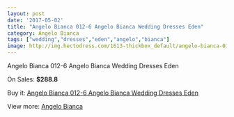 ```yaml
---
layout: post
date: '2017-05-02'
title: "Angelo Bianca 012-6 Angelo Bianca Wedding Dresses Eden"
category: Angelo Bianca
tags: ["wedding","dresses","eden","angelo","bianca"]
image: http://img.hectodress.com/1613-thickbox_default/angelo-bianca-012-6-angelo-bianca-wedding-dresses-eden.jpg
---
```

Angelo Bianca 012-6 Angelo Bianca Wedding Dresses Eden

On Sales: **$288.8**
<a href="https://www.hectodress.com/angelo-bianca/988-angelo-bianca-012-6-angelo-bianca-wedding-dresses-eden.html"><amp-img layout="responsive" width="600" height="600" src="//img.hectodress.com/1613-thickbox_default/angelo-bianca-012-6-angelo-bianca-wedding-dresses-eden.jpg" alt="Angelo Bianca 012-6 Angelo Bianca Wedding Dresses Eden 0" /></a>

Buy it: [Angelo Bianca 012-6 Angelo Bianca Wedding Dresses Eden](https://www.hectodress.com/angelo-bianca/988-angelo-bianca-012-6-angelo-bianca-wedding-dresses-eden.html "Angelo Bianca 012-6 Angelo Bianca Wedding Dresses Eden")

View more: [Angelo Bianca](https://www.hectodress.com/14-angelo-bianca "Angelo Bianca")